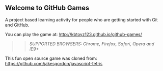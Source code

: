 ## Welcome to GitHub Games

A project based learning activity for people who are getting started with Git and GitHub.

You can play the game at: http://kbtoyz123.github.io/github-games/

>> _*SUPPORTED BROWSERS*: Chrome, Firefox, Safari, Opera and IE9+_

This fun open source game was cloned from: https://github.com/jakesgordon/javascript-tetris
